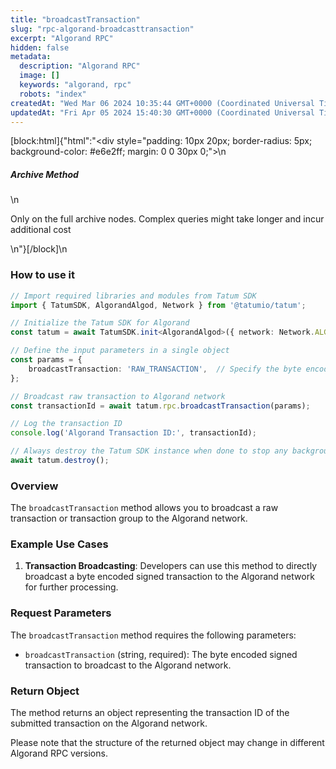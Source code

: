 ```yaml
---
title: "broadcastTransaction"
slug: "rpc-algorand-broadcasttransaction"
excerpt: "Algorand RPC"
hidden: false
metadata: 
  description: "Algorand RPC"
  image: []
  keywords: "algorand, rpc"
  robots: "index"
createdAt: "Wed Mar 06 2024 10:35:44 GMT+0000 (Coordinated Universal Time)"
updatedAt: "Fri Apr 05 2024 15:40:30 GMT+0000 (Coordinated Universal Time)"
---
```

[block:html]{"html":"<div style=\"padding: 10px 20px; border-radius: 5px; background-color: #e6e2ff; margin: 0 0 30px 0;\">\n  <h5>Archive Method</h5>\n  <p>Only on the full archive nodes. Complex queries might take longer and incur additional cost</p>\n</div>"}[/block]\n
### How to use it

```typescript
// Import required libraries and modules from Tatum SDK
import { TatumSDK, AlgorandAlgod, Network } from '@tatumio/tatum';

// Initialize the Tatum SDK for Algorand
const tatum = await TatumSDK.init<AlgorandAlgod>({ network: Network.ALGORAND_ALGOD });

// Define the input parameters in a single object
const params = {
    broadcastTransaction: 'RAW_TRANSACTION',  // Specify the byte encoded signed transaction to broadcast to network.
};

// Broadcast raw transaction to Algorand network
const transactionId = await tatum.rpc.broadcastTransaction(params);

// Log the transaction ID
console.log('Algorand Transaction ID:', transactionId);

// Always destroy the Tatum SDK instance when done to stop any background processes
await tatum.destroy();
```

### Overview

The `broadcastTransaction` method allows you to broadcast a raw transaction or transaction group to the Algorand network.

### Example Use Cases

1. **Transaction Broadcasting**: Developers can use this method to directly broadcast a byte encoded signed transaction to the Algorand network for further processing.

### Request Parameters

The `broadcastTransaction` method requires the following parameters:

- `broadcastTransaction` (string, required): The byte encoded signed transaction to broadcast to the Algorand network.

### Return Object

The method returns an object representing the transaction ID of the submitted transaction on the Algorand network.

Please note that the structure of the returned object may change in different Algorand RPC versions.